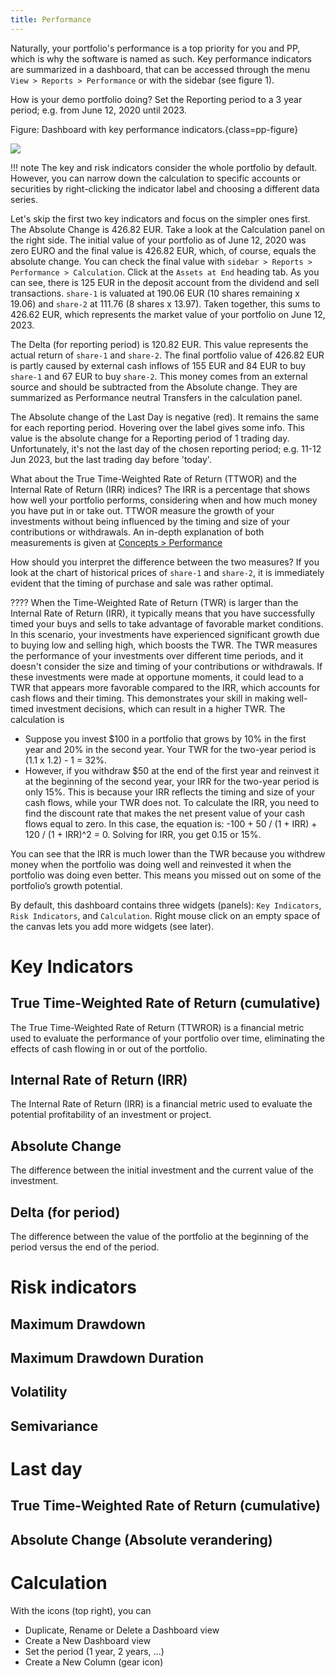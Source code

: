 ```yaml
---
title: Performance
---
```


Naturally, your portfolio's performance is a top priority for you and PP, which is why the software is named as such. Key performance indicators are summarized in a dashboard, that can be accessed through the menu `View > Reports > Performance` or with the sidebar (see figure 1).

How is your demo portfolio doing? Set the Reporting period to a 3 year period; e.g. from June 12, 2020 until 2023. 

Figure: Dashboard with key performance indicators.{class=pp-figure}

![](../../../images/sb-reports-performance.png)

!!! note
	The key and risk indicators consider the whole portfolio by default. However, you can narrow down the calculation to specific accounts or securities by right-clicking the indicator label and choosing a different data series.

Let's skip the first two key indicators and focus on the simpler ones first. The Absolute Change is 426.82 EUR. Take a look at the Calculation panel on the right side. The initial value of your portfolio as of June 12, 2020 was zero EURO and the final value is 426.82 EUR, which, of course, equals the absolute change. You can check the final value with `sidebar > Reports > Performance > Calculation`. Click at the `Assets at End` heading tab. As you can see, there is 125 EUR in the deposit account from the dividend and sell transactions. `share-1` is valuated at 190.06 EUR (10 shares remaining x 19.06) and `share-2` at 111.76 (8 shares x 13.97). Taken together, this sums to 426.62 EUR, which represents the market value of your portfolio on June 12, 2023.

The Delta (for reporting period) is 120.82 EUR. This value represents the actual return of `share-1` and `share-2`. The final portfolio value of 426.82 EUR is partly caused by external cash inflows of 155 EUR and 84 EUR to buy `share-1` and 67 EUR to buy `share-2`. This money comes from an external source and should be subtracted from the Absolute change. They are summarized as Performance neutral Transfers in the calculation panel.

The Absolute change of the Last Day is negative (red). It remains the same for each reporting period. Hovering over the label gives some info. This value is the absolute change for a Reporting period of 1 trading day. Unfortunately, it's not the last day of the chosen reporting period; e.g. 11-12 Jun 2023, but the last trading day before 'today'.

What about the True Time-Weighted Rate of Return (TTWOR) and the Internal Rate of Return (IRR) indices? The IRR is a percentage that shows how well your portfolio performs, considering when and how much money you have put in or take out. TTWOR measure the growth of your investments without being influenced by the timing and size of your contributions or withdrawals. An in-depth explanation of both measurements is given at [Concepts > Performance](../../../concepts/performance/index.md)

How should you interpret the difference between the two measures? If you look at the chart of historical prices of `share-1` and `share-2`, it is immediately evident that the timing of purchase and sale was rather optimal.

????
When the Time-Weighted Rate of Return (TWR) is larger than the Internal Rate of Return (IRR), it typically means that you have successfully timed your buys and sells to take advantage of favorable market conditions. In this scenario, your investments have experienced significant growth due to buying low and selling high, which boosts the TWR. The TWR measures the performance of your investments over different time periods, and it doesn't consider the size and timing of your contributions or withdrawals. If these investments were made at opportune moments, it could lead to a TWR that appears more favorable compared to the IRR, which accounts for cash flows and their timing. This demonstrates your skill in making well-timed investment decisions, which can result in a higher TWR.
   The calculation is 

- Suppose you invest $100 in a portfolio that grows by 10% in the first year and 20% in the second year. Your TWR for the two-year period is (1.1 x 1.2) - 1 = 32%.
- However, if you withdraw $50 at the end of the first year and reinvest it at the beginning of the second year, your IRR for the two-year period is only 15%. This is because your IRR reflects the timing and size of your cash flows, while your TWR does not.
To calculate the IRR, you need to find the discount rate that makes the net present value of your cash flows equal to zero. In this case, the equation is: -100 + 50 / (1 + IRR) + 120 / (1 + IRR)^2 = 0. Solving for IRR, you get 0.15 or 15%.

You can see that the IRR is much lower than the TWR because you withdrew money when the portfolio was doing well and reinvested it when the portfolio was doing even better. This means you missed out on some of the portfolio’s growth potential.


By default, this dashboard contains three widgets (panels): `Key Indicators`, `Risk Indicators`, and `Calculation`. Right mouse click on an empty space of the canvas lets you add more widgets (see later).

# Key Indicators
## True Time-Weighted Rate of Return (cumulative)
The True Time-Weighted Rate of Return (TTWROR) is a financial metric used to evaluate the performance of your portfolio over time, eliminating the effects of cash flowing in or out of the portfolio.
## Internal Rate of Return (IRR)
The Internal Rate of Return (IRR) is a financial metric used to evaluate the potential profitability of an investment or project.
## Absolute Change
The difference between the initial investment and the current value of the investment.
## Delta (for period)
The difference between the value of the portfolio at the beginning of the period versus the end of the period.

# Risk indicators
## Maximum Drawdown
## Maximum Drawdown Duration
## Volatility
## Semivariance

# Last day
## True Time-Weighted Rate of Return (cumulative)
## Absolute Change (Absolute verandering)

# Calculation


With the icons (top right), you can
- Duplicate, Rename or Delete a Dashboard view
- Create a New Dashboard view
- Set the period (1 year, 2 years, ...)
- Create a New Column (gear icon)


